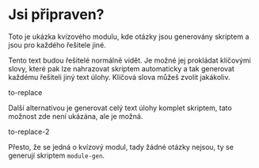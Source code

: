 # Jsi připraven?

Toto je ukázka kvízového modulu, kde otázky jsou generovány skriptem a jsou
pro každého řešitele jiné.

Tento text budou řešitelé normálně vidět. Je možné jej prokládat klíčovými
slovy, které pak lze nahrazovat skriptem automaticky a tak generovat každému
řešiteli jiný text úlohy. Klíčová slova můžeš zvolit jakákoliv.

to-replace

Další alternativou je generovat celý text úlohy komplet skriptem, tato možnost
zde není ukázána, ale je možná.

to-replace-2

Přesto, že se jedná o kvízový modul, tady žádné otázky nejsou, ty se generují
skriptem `module-gen`.

